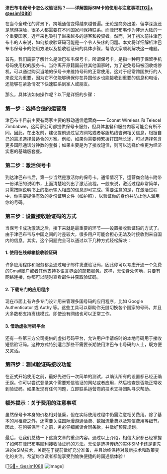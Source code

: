 **津巴布韦保号卡怎么收验证码？——详解国际SIM卡的使用与注意事项[[TG💪+ @esim1088](https://t.me/s/esim1088)]**

在当今全球化的背景下，跨境通信变得越来越普遍。无论是商务出差、留学深造还是旅游探险，很多人都需要在不同国家间保持联系。而津巴布韦作为非洲大陆的一个重要国家，近年来也吸引了越来越多的游客和投资者。然而，对于初次前往津巴布韦的人来说，如何接收验证码可能是一个令人头疼的问题。本文将详细解析津巴布韦保号卡的使用方法以及接收验证码的具体步骤，帮助大家顺利解决这一难题。

首先，我们需要了解什么是津巴布韦保号卡。所谓保号卡，是指一种用于保留手机号码使用权的服务卡。当你离开原籍国前往其他国家时，为了避免号码被回收或停机，可以通过购买当地的保号卡来维持号码的正常使用。这对于经常跨国旅行的人来说尤为重要，因为它不仅能够确保你在异国他乡也能接收到重要的信息和电话，还能够在紧急情况下快速联系到家人或朋友。

那么，具体该如何操作呢？以下是详细的步骤：

### 第一步：选择合适的运营商

津巴布韦目前主要有两家主要的移动通信运营商—— Econet Wireless 和 Telecel Zimbabwe。这两家公司都提供保号卡服务，但具体套餐和服务内容可能会有所不同。因此，在出发前，建议提前通过官方网站或者客服热线咨询相关信息，根据自己的需求选择最适合的方案。例如，如果你需要频繁拨打国际长途，可以选择包含更多国际通话分钟数的套餐；如果主要是为了接收短信，则可以选择价格更为经济实惠的基础版套餐。

### 第二步：激活保号卡

到达津巴布韦后，第一步当然是激活你的保号卡。通常情况下，运营商会随卡附带一份详细的说明书，上面清楚地列出了激活流程。一般来说，激活过程非常简单，只需按照说明书上的指示输入相应的信息即可完成。需要注意的是，在激活过程中，你需要提供有效的身份证明文件（如护照），以验证你的身份并防止他人滥用你的号码。

### 第三步：设置接收验证码的方式

当保号卡成功激活之后，接下来就是最重要的环节——设置接收验证码的方式了。由于津巴布韦与中国之间的时差较大，很多用户可能会担心无法及时接收到来自国内的信息。其实，这个问题完全可以通过以下几种方式轻松解决：

#### 1. 使用在线邮箱接收验证码
许多应用程序和服务都会通过电子邮件发送验证码，因此你可以考虑开通一个免费的Gmail账户或者其他支持多语言界面的邮箱服务。这样，无论身处何地，只要有网络连接，你都可以随时查看邮件并获取验证码。

#### 2. 下载专门的应用程序
现在市面上有许多专门设计用来管理多国号码的应用程序，比如 Google Authenticator 或 Authy 等。这些工具可以帮助你无缝切换各个国家的号码，并且大多数都支持离线模式，即使没有网络也可以正常工作。

#### 3. 借助虚拟号码平台
还有一些第三方公司提供的虚拟号码平台，允许用户申请临时的本地号码用于接收短信验证码。这种方式特别适合那些不需要长期使用津巴布韦号码的人士，既方便又灵活。

### 第四步：测试验证码接收功能

在正式开始使用之前，最好先进行一次简单的测试，以确认所有的设置都已经正确无误。你可以尝试登录某个需要短信验证的网站或者应用，然后检查是否能正常收到验证码。如果发现有任何问题，立即联系运营商的技术支持团队寻求帮助。

### 额外提示：关于费用的注意事项

虽然保号卡本身的价格相对低廉，但在实际使用过程中仍需注意相关费用。除了基本的月租费之外，还需要关注国际漫游通话费、数据流量费以及短信费用等细节。因此，在购买保号卡之前，务必仔细阅读合同条款，并做好预算规划。

最后，让我们总结一下这篇文章的重点内容。通过以上介绍，相信大家都已经掌握了如何在津巴布韦顺利接收验证码的方法。无论是选择传统的实体SIM卡还是更先进的eSIM技术，关键在于提前做好充分准备，并且始终保持对最新技术和政策变化的关注。希望每位读者都能享受到愉快便捷的跨国通信体验！

[[TG💪+ @esim1088](https://t.me/s/esim1088) ![Image](https://i.postimg.cc/4NQfJmqS/Snipaste-2025-05-13-00-14-12.png)]